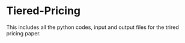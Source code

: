 # Tiered-Pricing
 This includes all the python codes, input and output files for the  trired pricing paper.
